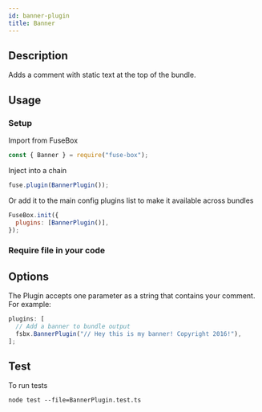 ```yaml
---
id: banner-plugin
title: Banner
---
```


## Description

Adds a comment with static text at the top of the bundle.

## Usage

### Setup

Import from FuseBox

```js
const { Banner } = require("fuse-box");
```

Inject into a chain

```js
fuse.plugin(BannerPlugin());
```

Or add it to the main config plugins list to make it available across bundles

```js
FuseBox.init({
  plugins: [BannerPlugin()],
});
```

### Require file in your code

## Options

The Plugin accepts one parameter as a string that contains your comment. For
example:

```js
plugins: [
  // Add a banner to bundle output
  fsbx.BannerPlugin("// Hey this is my banner! Copyright 2016!"),
];
```

## Test

To run tests

```
node test --file=BannerPlugin.test.ts
```
